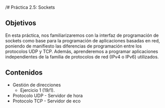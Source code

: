 /# Práctica 2.5: Sockets

## Objetivos

En esta práctica, nos familiarizaremos con la interfaz de programación de sockets como base para la programación de aplicaciones basadas en red, poniendo de manifiesto las diferencias de programación entre los protocolos UDP y TCP. Además, aprenderemos a programar aplicaciones independientes de la familia de protocolos de red (IPv4 o IPv6) utilizados.

## Contenidos

+ Gestión de direcciones
    + Ejercicio 1 (19/1).
+ Protocolo UDP - Servidor de hora
+ Protocolo TCP - Servidor de eco
